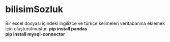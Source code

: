 # bilisimSozluk
Bir excel dosyası içindeki ingilizce ve türkçe kelimeleri veritabanına eklemek için oluşturulmuştur. 
<b>pip install pandas<b><br>
<b>pip install mysql-connector<b><br>
